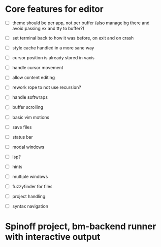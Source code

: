 # Core features for editor
- [ ] theme should be per app, not per buffer (also manage bg there and avoid passing vx and tty to buffer?)
- [ ] set terminal back to how it was before, on exit and on crash
- [ ] style cache handled in a more sane way
- [ ] cursor position is already stored in vaxis
- [ ] handle cursor movement
- [ ] allow content editing
- [ ] rework rope to not use recursion?
- [ ] handle softwraps
- [ ] buffer scrolling
- [ ] basic vim motions
- [ ] save files
- [ ] status bar
- [ ] modal windows
- [ ] lsp?
- [ ] hints
- [ ] multiple windows
- [ ] fuzzyfinder for files
- [ ] project handling
- [ ] syntax navigation


# Spinoff project, bm-backend runner with interactive output

